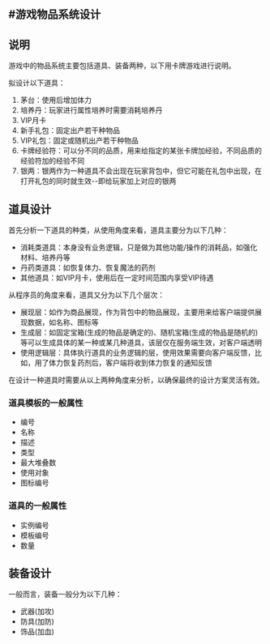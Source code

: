 #游戏物品系统设计
---


## 说明

游戏中的物品系统主要包括道具、装备两种，以下用卡牌游戏进行说明。

拟设计以下道具：

1. 茅台：使用后增加体力
2. 培养丹：玩家进行属性培养时需要消耗培养丹
3. VIP月卡
4. 新手礼包：固定出产若干种物品
5. VIP礼包：固定或随机出产若干种物品
6. 卡牌经验符：可以分不同的品质，用来给指定的某张卡牌加经验，不同品质的经验符加的经验不同
7. 银两：银两作为一种道具不会出现在玩家背包中，但它可能在礼包中出现，在打开礼包的同时就生效--即给玩家加上对应的银两
	
## 道具设计

首先分析一下道具的种类，从使用角度来看，道具主要分为以下几种：
	
* 消耗类道具：本身没有业务逻辑，只是做为其他功能/操作的消耗品，如强化材料、培养丹等
* 丹药类道具：如恢复体力、恢复魔法的药剂
* 其他道具：如VIP月卡，使用后在一定时间范围内享受VIP待遇
		
从程序员的角度来看，道具又分为以下几个层次：

* 展现层：如作为商品展现，作为背包中的物品展现，主要用来给客户端提供展现数据，如名称、图标等
* 生成层：如固定宝箱(生成的物品是确定的)、随机宝箱(生成的物品是随机的)等可以生成具体的某一种或某几种道具，该层仅在服务端生效，对客户端透明
* 使用逻辑层：具体执行道具的业务逻辑的层，使用效果需要向客户端反馈，比如，用了体力恢复药剂后，客户端将收到体力恢复的通知反馈

在设计一种道具时需要从以上两种角度来分析，以确保最终的设计方案灵活有效。

### 道具模板的一般属性

* 编号
* 名称
* 描述
* 类型
* 最大堆叠数
* 使用对象
* 图标编号

### 道具的一般属性

* 实例编号
* 模板编号
* 数量

	
	
## 装备设计
一般而言，装备一般分为以下几种：

* 武器(加攻)
* 防具(加防)
* 饰品(加血)


	
